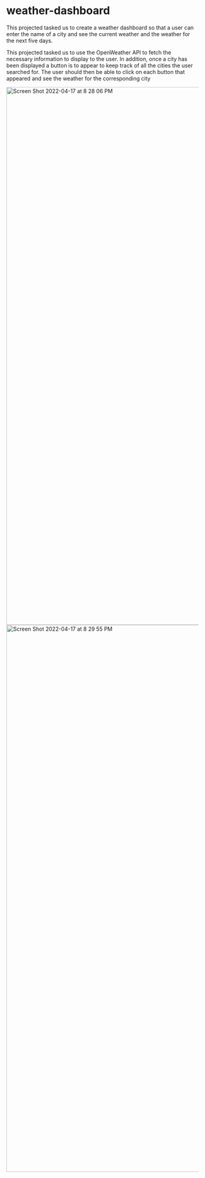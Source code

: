 # weather-dashboard

This projected tasked us to create a weather dashboard so that a user can enter the name of a city and see the current weather and the weather for the next five days.

This projected tasked us to use the OpenWeather API to fetch the necessary information to display to the user. In addition, once a city has been displayed a button is to appear to keep track of all the cities the user searched for. The user should then be able to click on each button that appeared and see the weather for the corresponding city

<img width="1407" alt="Screen Shot 2022-04-17 at 8 28 06 PM" src="https://user-images.githubusercontent.com/52810667/163740617-5208d044-4ac2-439e-9b99-f14476507d3e.png">
<img width="1431" alt="Screen Shot 2022-04-17 at 8 29 55 PM" src="https://user-images.githubusercontent.com/52810667/163740720-554c1a7a-f959-4de3-bb8e-8863e8c98ffb.png">
